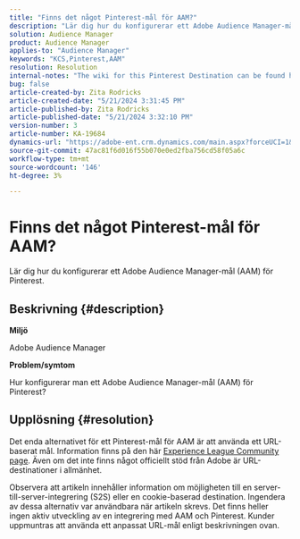 ```yaml
---
title: "Finns det något Pinterest-mål för AAM?"
description: "Lär dig hur du konfigurerar ett Adobe Audience Manager-mål (AAM) för Pinterest."
solution: Audience Manager
product: Audience Manager
applies-to: "Audience Manager"
keywords: "KCS,Pinterest,AAM"
resolution: Resolution
internal-notes: "The wiki for this Pinterest Destination can be found here: https://wiki.corp.adobe.com/display/MCPI/Pinterest+-+AAM+Destination+-+IN+DEVELOPMENT"
bug: false
article-created-by: Zita Rodricks
article-created-date: "5/21/2024 3:31:45 PM"
article-published-by: Zita Rodricks
article-published-date: "5/21/2024 3:32:10 PM"
version-number: 3
article-number: KA-19684
dynamics-url: "https://adobe-ent.crm.dynamics.com/main.aspx?forceUCI=1&pagetype=entityrecord&etn=knowledgearticle&id=0118e237-8717-ef11-9f89-6045bd06eea5"
source-git-commit: 47ac81f6d016f55b070e0ed2fba756cd58f05a6c
workflow-type: tm+mt
source-wordcount: '146'
ht-degree: 3%

---
```


# Finns det något Pinterest-mål för AAM?


Lär dig hur du konfigurerar ett Adobe Audience Manager-mål (AAM) för Pinterest.

## Beskrivning {#description}


<b>Miljö</b>

Adobe Audience Manager

<b>Problem/symtom</b>

Hur konfigurerar man ett Adobe Audience Manager-mål (AAM) för Pinterest?


## Upplösning {#resolution}


Det enda alternativet för ett Pinterest-mål för AAM är att använda ett URL-baserat mål. Information finns på den här [Experience League Community page](https://experienceleaguecommunities.adobe.com/t5/adobe-audience-manager-questions/pinterest-destination/td-p/434687). Även om det inte finns något officiellt stöd från Adobe är URL-destinationer i allmänhet.

Observera att artikeln innehåller information om möjligheten till en server-till-server-integrering (S2S) eller en cookie-baserad destination. Ingendera av dessa alternativ var användbara när artikeln skrevs. Det finns heller ingen aktiv utveckling av en integrering med AAM och Pinterest. Kunder uppmuntras att använda ett anpassat URL-mål enligt beskrivningen ovan.
